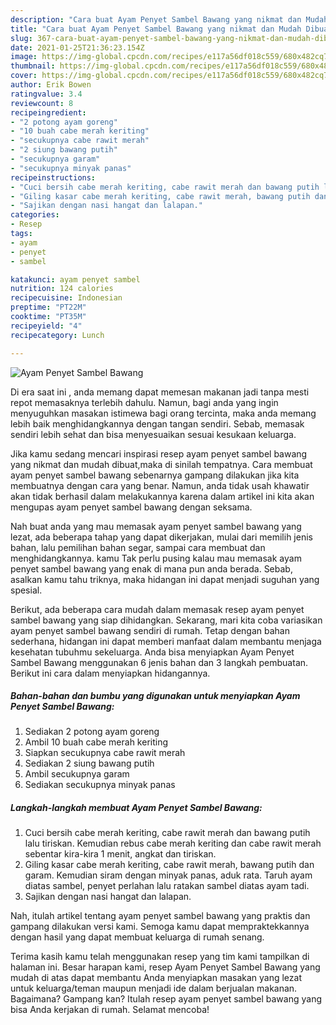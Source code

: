 ```yaml
---
description: "Cara buat Ayam Penyet Sambel Bawang yang nikmat dan Mudah Dibuat"
title: "Cara buat Ayam Penyet Sambel Bawang yang nikmat dan Mudah Dibuat"
slug: 367-cara-buat-ayam-penyet-sambel-bawang-yang-nikmat-dan-mudah-dibuat
date: 2021-01-25T21:36:23.154Z
image: https://img-global.cpcdn.com/recipes/e117a56df018c559/680x482cq70/ayam-penyet-sambel-bawang-foto-resep-utama.jpg
thumbnail: https://img-global.cpcdn.com/recipes/e117a56df018c559/680x482cq70/ayam-penyet-sambel-bawang-foto-resep-utama.jpg
cover: https://img-global.cpcdn.com/recipes/e117a56df018c559/680x482cq70/ayam-penyet-sambel-bawang-foto-resep-utama.jpg
author: Erik Bowen
ratingvalue: 3.4
reviewcount: 8
recipeingredient:
- "2 potong ayam goreng"
- "10 buah cabe merah keriting"
- "secukupnya cabe rawit merah"
- "2 siung bawang putih"
- "secukupnya garam"
- "secukupnya minyak panas"
recipeinstructions:
- "Cuci bersih cabe merah keriting, cabe rawit merah dan bawang putih lalu tiriskan. Kemudian rebus cabe merah keriting dan cabe rawit merah sebentar kira-kira 1 menit, angkat dan tiriskan."
- "Giling kasar cabe merah keriting, cabe rawit merah, bawang putih dan garam. Kemudian siram dengan minyak panas, aduk rata. Taruh ayam diatas sambel, penyet perlahan lalu ratakan sambel diatas ayam tadi."
- "Sajikan dengan nasi hangat dan lalapan."
categories:
- Resep
tags:
- ayam
- penyet
- sambel

katakunci: ayam penyet sambel 
nutrition: 124 calories
recipecuisine: Indonesian
preptime: "PT22M"
cooktime: "PT35M"
recipeyield: "4"
recipecategory: Lunch

---
```



![Ayam Penyet Sambel Bawang](https://img-global.cpcdn.com/recipes/e117a56df018c559/680x482cq70/ayam-penyet-sambel-bawang-foto-resep-utama.jpg)

Di era  saat ini , anda memang dapat memesan makanan jadi tanpa mesti repot memasaknya terlebih dahulu. Namun, bagi anda yang ingin menyuguhkan masakan istimewa bagi orang tercinta, maka anda memang lebih baik menghidangkannya dengan tangan sendiri. Sebab, memasak sendiri lebih sehat dan bisa menyesuaikan sesuai kesukaan keluarga.

Jika kamu sedang mencari inspirasi resep ayam penyet sambel bawang yang nikmat dan mudah dibuat,maka di sinilah tempatnya. Cara membuat ayam penyet sambel bawang  sebenarnya gampang dilakukan jika kita membuatnya dengan cara yang benar. Namun, anda tidak usah khawatir akan tidak berhasil dalam melakukannya 
karena dalam artikel ini kita akan mengupas ayam penyet sambel bawang dengan seksama.  



Nah buat anda yang mau memasak ayam penyet sambel bawang yang lezat, ada beberapa tahap yang dapat dikerjakan, mulai dari memilih jenis bahan, lalu pemilihan bahan segar, sampai cara membuat dan menghidangkannya. kamu Tak perlu pusing kalau mau memasak ayam penyet sambel bawang yang enak di mana pun anda berada. Sebab, asalkan kamu  tahu triknya, maka hidangan ini dapat menjadi suguhan yang spesial.

Berikut, ada beberapa cara mudah dalam memasak resep ayam penyet sambel bawang yang siap dihidangkan. Sekarang, mari kita coba variasikan ayam penyet sambel bawang sendiri di rumah. Tetap dengan bahan sederhana, hidangan ini dapat memberi manfaat dalam membantu menjaga kesehatan tubuhmu sekeluarga. Anda bisa menyiapkan Ayam Penyet Sambel Bawang menggunakan 6 jenis bahan dan 3 langkah pembuatan. Berikut ini cara dalam menyiapkan hidangannya.

<!--inarticleads1-->

##### Bahan-bahan dan bumbu yang digunakan untuk menyiapkan Ayam Penyet Sambel Bawang:

1. Sediakan 2 potong ayam goreng
1. Ambil 10 buah cabe merah keriting
1. Siapkan secukupnya cabe rawit merah
1. Sediakan 2 siung bawang putih
1. Ambil secukupnya garam
1. Sediakan secukupnya minyak panas




<!--inarticleads2-->

##### Langkah-langkah membuat Ayam Penyet Sambel Bawang:

1. Cuci bersih cabe merah keriting, cabe rawit merah dan bawang putih lalu tiriskan. Kemudian rebus cabe merah keriting dan cabe rawit merah sebentar kira-kira 1 menit, angkat dan tiriskan.
1. Giling kasar cabe merah keriting, cabe rawit merah, bawang putih dan garam. Kemudian siram dengan minyak panas, aduk rata. Taruh ayam diatas sambel, penyet perlahan lalu ratakan sambel diatas ayam tadi.
1. Sajikan dengan nasi hangat dan lalapan.




Nah, itulah artikel tentang  ayam penyet sambel bawang  yang praktis dan gampang dilakukan versi kami. Semoga kamu dapat mempraktekkannya dengan hasil yang dapat membuat keluarga di rumah senang. 

Terima kasih kamu telah menggunakan resep yang tim kami tampilkan di halaman ini. Besar harapan kami, resep  Ayam Penyet Sambel Bawang yang mudah di atas dapat membantu Anda menyiapkan masakan yang lezat untuk keluarga/teman maupun menjadi ide dalam berjualan makanan. Bagaimana? Gampang kan? Itulah resep ayam penyet sambel bawang yang bisa Anda kerjakan di rumah. Selamat mencoba!

